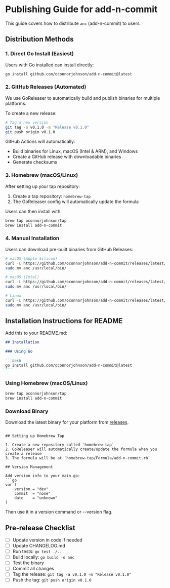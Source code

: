 # Publishing Guide for add-n-commit

This guide covers how to distribute `anc` (add-n-commit) to users.

## Distribution Methods

### 1. Direct Go Install (Easiest)

Users with Go installed can install directly:

```bash
go install github.com/oconnorjohnson/add-n-commit@latest
```

### 2. GitHub Releases (Automated)

We use GoReleaser to automatically build and publish binaries for multiple platforms.

To create a new release:

```bash
# Tag a new version
git tag -a v0.1.0 -m "Release v0.1.0"
git push origin v0.1.0
```

GitHub Actions will automatically:

- Build binaries for Linux, macOS (Intel & ARM), and Windows
- Create a GitHub release with downloadable binaries
- Generate checksums

### 3. Homebrew (macOS/Linux)

After setting up your tap repository:

1. Create a tap repository: `homebrew-tap`
2. The GoReleaser config will automatically update the formula

Users can then install with:

```bash
brew tap oconnorjohnson/tap
brew install add-n-commit
```

### 4. Manual Installation

Users can download pre-built binaries from GitHub Releases:

```bash
# macOS (Apple Silicon)
curl -L https://github.com/oconnorjohnson/add-n-commit/releases/latest/download/add-n-commit_Darwin_arm64.tar.gz | tar xz
sudo mv anc /usr/local/bin/

# macOS (Intel)
curl -L https://github.com/oconnorjohnson/add-n-commit/releases/latest/download/add-n-commit_Darwin_x86_64.tar.gz | tar xz
sudo mv anc /usr/local/bin/

# Linux
curl -L https://github.com/oconnorjohnson/add-n-commit/releases/latest/download/add-n-commit_Linux_x86_64.tar.gz | tar xz
sudo mv anc /usr/local/bin/
```

## Installation Instructions for README

Add this to your README.md:

````markdown
## Installation

### Using Go

```bash
go install github.com/oconnorjohnson/add-n-commit@latest
```
````

### Using Homebrew (macOS/Linux)

```bash
brew tap oconnorjohnson/tap
brew install add-n-commit
```

### Download Binary

Download the latest binary for your platform from [releases](https://github.com/oconnorjohnson/add-n-commit/releases).

````

## Setting up Homebrew Tap

1. Create a new repository called `homebrew-tap`
2. GoReleaser will automatically create/update the formula when you create a release
3. The formula will be at `homebrew-tap/Formula/add-n-commit.rb`

## Version Management

Add version info to your main.go:
```go
var (
    version = "dev"
    commit  = "none"
    date    = "unknown"
)
````

Then use it in a version command or --version flag.

## Pre-release Checklist

- [ ] Update version in code if needed
- [ ] Update CHANGELOG.md
- [ ] Run tests: `go test ./...`
- [ ] Build locally: `go build -o anc`
- [ ] Test the binary
- [ ] Commit all changes
- [ ] Tag the release: `git tag -a v0.1.0 -m "Release v0.1.0"`
- [ ] Push the tag: `git push origin v0.1.0`
